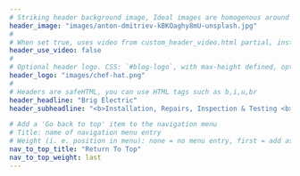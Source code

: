 ```yaml
---
# Striking header background image, Ideal images are homogenous around the centre and contrasting to the text. Non-ideal images can use `title_guard`
header_image: "images/anton-dmitriev-kBKOaghy8mU-unsplash.jpg"
#
# When set true, uses video from custom_header_video.html partial, instead of header_image
header_use_video: false
#
# Optional header logo. CSS: `#blog-logo`, with max-height defined, optimize to prevent scaling
header_logo: "images/chef-hat.png"
#
# Headers are safeHTML, you can use HTML tags such as b,i,u,br
header_headline: "Brig Electric"
header_subheadline: "<b>Installation, Repairs, Inspection & Testing <b>"

# Add a 'Go back to top' item to the navigation menu
# Title: name of navigation menu entry
# Weight (i. e. position in menu): none = no menu entry, first = add as first entry, last = ad as last entry
nav_to_top_title: "Return To Top"
nav_to_top_weight: last
---
```

